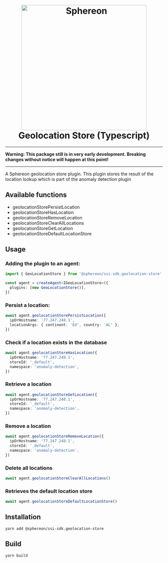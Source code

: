 <!--suppress HtmlDeprecatedAttribute -->
<h1 align="center">
  <br>
  <a href="https://www.sphereon.com"><img src="https://sphereon.com/content/themes/sphereon/assets/img/logo.svg" alt="Sphereon" width="400"></a>
  <br>Geolocation Store (Typescript) 
  <br>
</h1>

---

**Warning: This package still is in very early development. Breaking changes without notice will happen at this point!**

---

A Sphereon geolocation store plugin. This plugin stores the result of the location lookup which is part of the anomaly detection plugin

## Available functions

- geolocationStorePersistLocation
- geolocationStoreHasLocation
- geolocationStoreRemoveLocation
- geolocationStoreClearAllLocations
- geolocationStoreGetLocation
- geolocationStoreDefaultLocationStore

## Usage

### Adding the plugin to an agent:

```typescript
import { GeoLocationStore } from '@sphereon/ssi-sdk.geolocation-store'

const agent = createAgent<IGeoLocationStore>({
  plugins: [new GeoLocationStore()],
})
```

### Persist a location:

```typescript
await agent.geolocationStorePersistLocation({
  ipOrHostname: '77.247.248.1',
  locationArgs: { continent: 'EU', country: 'AL' },
})
```

### Check if a location exists in the database

```typescript
await agent.geolocationStoreHasLocation({
  ipOrHostname: '77.247.248.1',
  storeId: '_default',
  namespace: 'anomaly-detection',
})
```

### Retrieve a location

```typescript
await agent.geolocationStoreGetLocation({
  ipOrHostname: '77.247.248.1',
  storeId: '_default',
  namespace: 'anomaly-detection',
})
```

### Remove a location

```typescript
await agent.geolocationStoreRemoveLocation({
  ipOrHostname: '77.247.248.1',
  storeId: '_default',
  namespace: 'anomaly-detection',
})
```

### Delete all locations

```typescript
await agent.geolocationStoreClearAllLocations()
```

### Retrieves the default location store

```typescript
await agent.geolocationStoreDefaultLocationStore()
```

## Installation

```shell
yarn add @sphereon/ssi-sdk.geolocation-store
```

## Build

```shell
yarn build
```
